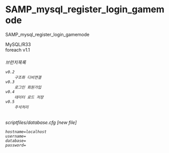 # SAMP_mysql_register_login_gamemode
SAMP_mysql_register_login_gamemode

MySQL/R33<br>
foreach v1.1<br>
<h6>
<p>
	브런치목록<p>

	v0.2
		구조화 디비연결
	v0.3
		로그인 회원가입
	v0.4
		데이터 로드 저장
	v0.5
		주석처리
  <p>
<h6>

<p>
	scriptfiles/database.cfg [new file]<p>

	hostname=localhost
	username=
	database=
	password=
  <p>
